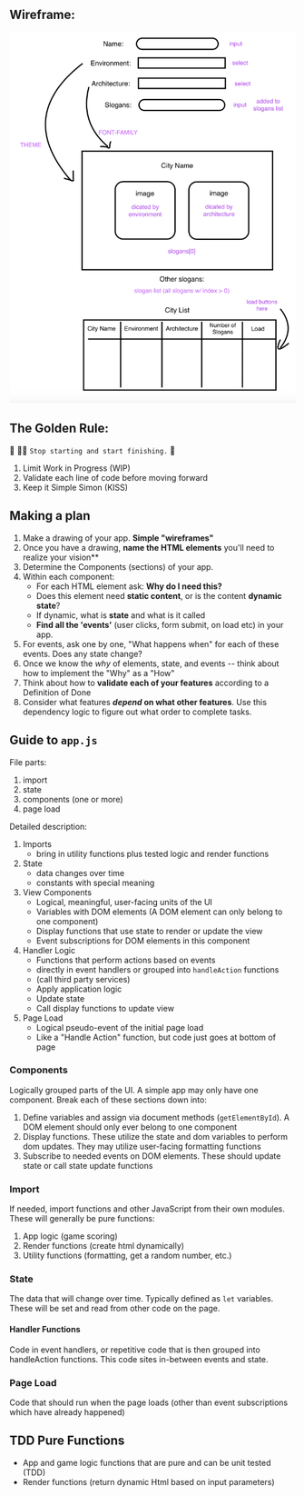 ## Wireframe:

![Wireframe](/assets/citybuilder_wireframe.png)

## The Golden Rule:

🦸 🦸‍♂️ `Stop starting and start finishing.` 🏁

1. Limit Work in Progress (WIP)
1. Validate each line of code before moving forward
1. Keep it Simple Simon (KISS)

## Making a plan

1. Make a drawing of your app. **Simple "wireframes"**
1. Once you have a drawing, **name the HTML elements** you'll need to realize your vision**
1. Determine the Components (sections) of your app.
1. Within each component:
    - For each HTML element ask: **Why do I need this?**
    - Does this element need **static content**, or is the content **dynamic state**?
    - If dynamic, what is **state** and what is it called
    - **Find all the 'events'** (user clicks, form submit, on load etc) in your app. 
1. For events, ask one by one, "What happens when" for each of these events. Does any state change?
1. Once we know the _why_ of elements, state, and events -- think about how to implement the "Why" as a "How"
1. Think about how to **validate each of your features** according to a Definition of Done
1. Consider what features **_depend_ on what other features**. Use this dependency logic to figure out what order to complete tasks.

## Guide to `app.js`

File parts:

1. import
2. state
3. components (one or more)
4. page load

Detailed description:

1. Imports 
    - bring in utility functions plus tested logic and render functions
1. State
    - data changes over time
    - constants with special meaning
1. View Components
    - Logical, meaningful, user-facing units of the UI 
    - Variables with DOM elements (A DOM element can only belong to one component)
    - Display functions that use state to render or update the view
    - Event subscriptions for DOM elements in this component
1. Handler Logic
    - Functions that perform actions based on events
    - directly in event handlers or grouped into `handleAction` functions
    - (call third party services)
    - Apply application logic
    - Update state
    - Call display functions to update view
1. Page Load
    - Logical pseudo-event of the initial page load
    - Like a "Handle Action" function, but code just goes at bottom of page

### Components

Logically grouped parts of the UI. A simple app may only have one component. Break each of these sections down into:

1. Define variables and assign via document methods (`getElementById`). A DOM element should only ever belong to one component
1. Display functions. These utilize the state and dom variables to perform dom updates. They may utilize user-facing formatting functions
1. Subscribe to needed events on DOM elements. These should update state or call state update functions

### Import

If needed, import functions and other JavaScript from their own modules. These will generally be pure functions:

1. App logic (game scoring)
1. Render functions (create html dynamically)
1. Utility functions (formatting, get a random number, etc.)

### State

The data that will change over time. Typically defined as `let` variables. These will be set and read from other code on the page.

#### Handler Functions

Code in event handlers, or repetitive code that is then grouped into handleAction functions. This code sites in-between events and state.

### Page Load

Code that should run when the page loads (other than event subscriptions which have already happened)

## TDD Pure Functions

- App and game logic functions that are pure and can be unit tested (TDD)
- Render functions (return dynamic Html based on input parameters)